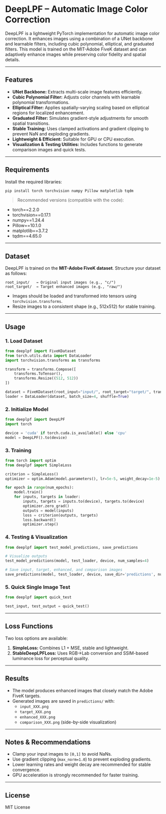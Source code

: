 
# DeepLPF – Automatic Image Color Correction

DeepLPF is a lightweight PyTorch implementation for automatic image color correction. 
It enhances images using a combination of a UNet backbone and learnable filters, including cubic polynomial, elliptical, and graduated filters. 
This model is trained on the MIT-Adobe FiveK dataset and can adaptively enhance images while preserving color fidelity and spatial details.

---

## Features

- **UNet Backbone:** Extracts multi-scale image features efficiently.
- **Cubic Polynomial Filter:** Adjusts color channels with learnable polynomial transformations.
- **Elliptical Filter:** Applies spatially-varying scaling based on elliptical regions for localized enhancement.
- **Graduated Filter:** Simulates gradient-style adjustments for smooth spatial transitions.
- **Stable Training:** Uses clamped activations and gradient clipping to prevent NaN and exploding gradients.
- **Lightweight & Efficient:** Suitable for GPU or CPU execution.
- **Visualization & Testing Utilities:** Includes functions to generate comparison images and quick tests.

---

## Requirements

Install the required libraries:

```bash
pip install torch torchvision numpy Pillow matplotlib tqdm
```

> Recommended versions (compatible with the code):
- torch==2.2.0
- torchvision==0.17.1
- numpy==1.24.4
- Pillow==10.1.0
- matplotlib==3.7.2
- tqdm==4.65.0

---

## Dataset

DeepLPF is trained on the **MIT-Adobe FiveK dataset**. Structure your dataset as follows:

```
root_input/   → Original input images (e.g., "c/")
root_target/  → Target enhanced images (e.g., "raw/")
```

- Images should be loaded and transformed into tensors using `torchvision.transforms`.
- Resize images to a consistent shape (e.g., 512x512) for stable training.

---

## Usage

### 1. Load Dataset

```python
from deeplpf import FiveKDataset
from torch.utils.data import DataLoader
import torchvision.transforms as transforms

transform = transforms.Compose([
    transforms.ToTensor(),
    transforms.Resize((512, 512))
])

dataset = FiveKDataset(root_input="input/", root_target="target/", transform=transform)
loader = DataLoader(dataset, batch_size=4, shuffle=True)
```

### 2. Initialize Model

```python
from deeplpf import DeepLPF
import torch

device = 'cuda' if torch.cuda.is_available() else 'cpu'
model = DeepLPF().to(device)
```

### 3. Training

```python
from torch import optim
from deeplpf import SimpleLoss

criterion = SimpleLoss()
optimizer = optim.Adam(model.parameters(), lr=5e-5, weight_decay=1e-5)

for epoch in range(num_epochs):
    model.train()
    for inputs, targets in loader:
        inputs, targets = inputs.to(device), targets.to(device)
        optimizer.zero_grad()
        outputs = model(inputs)
        loss = criterion(outputs, targets)
        loss.backward()
        optimizer.step()
```

### 4. Testing & Visualization

```python
from deeplpf import test_model_predictions, save_predictions

# Visualize outputs
test_model_predictions(model, test_loader, device, num_samples=4)

# Save input, target, enhanced, and comparison images
save_predictions(model, test_loader, device, save_dir='predictions', num_samples=8)
```

### 5. Quick Single Image Test

```python
from deeplpf import quick_test

test_input, test_output = quick_test()
```

---

## Loss Functions

Two loss options are available:

1. **SimpleLoss:** Combines L1 + MSE, stable and lightweight.
2. **StableDeepLPFLoss:** Uses RGB→Lab conversion and SSIM-based luminance loss for perceptual quality.

---

## Results

- The model produces enhanced images that closely match the Adobe FiveK targets.
- Generated images are saved in `predictions/` with:
  - `input_XXX.png`
  - `target_XXX.png`
  - `enhanced_XXX.png`
  - `comparison_XXX.png` (side-by-side visualization)

---

## Notes & Recommendations

- Clamp your input images to `[0,1]` to avoid NaNs.
- Use gradient clipping (`max_norm=1.0`) to prevent exploding gradients.
- Lower learning rates and weight decay are recommended for stable convergence.
- GPU acceleration is strongly recommended for faster training.

---

## License

MIT License
